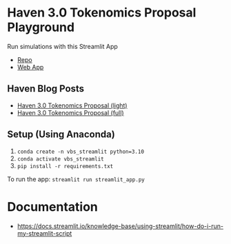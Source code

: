 # Haven 3.0 Tokenomics Proposal Playground
Run simulations with this Streamlit App
- [Repo](https://github.com/Reed-Schimmel/haven-vbs-streamlit)
- [Web App](https://reed-schimmel-haven-vbs-streamlit-streamlit-app-w1mn16.streamlitapp.com/)

## Haven Blog Posts
- [Haven 3.0 Tokenomics Proposal (light)](https://havenprotocol.org/2022/10/03/haven-3-0-tokenomics-proposal-light/)
- [Haven 3.0 Tokenomics Proposal (full)](https://havenprotocol.org/2022/10/02/haven-3-0-tokenomics-proposal/)

## Setup (Using Anaconda)
1. `conda create -n vbs_streamlit python=3.10`
1. `conda activate vbs_streamlit`
1. `pip install -r requirements.txt`

To run the app: `streamlit run streamlit_app.py`

# Documentation
- https://docs.streamlit.io/knowledge-base/using-streamlit/how-do-i-run-my-streamlit-script